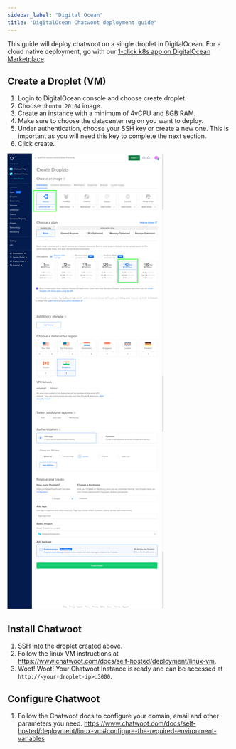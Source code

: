 ```yaml
---
sidebar_label: "Digital Ocean"
title: "DigitalOcean Chatwoot deployment guide"
---
```


This guide will deploy chatwoot on a single droplet in DigitalOcean. For a cloud native deployment, go with
our [1-click k8s app on DigitalOcean Marketplace](https://marketplace.digitalocean.com/apps/chatwoot).

## Create a Droplet (VM)

1. Login to DigitalOcean console and choose create droplet.
2. Choose `Ubuntu 20.04` image.
2. Create an instance with a minimum of 4vCPU and 8GB RAM.
3. Make sure to choose the datacenter region you want to deploy.
4. Under authentication, choose your SSH key or create a new one. This is important as you will need
   this key to complete the next section.
5. Click create.


![do-create-droplet](./images/do.png)

## Install Chatwoot

1. SSH into the droplet created above.
2. Follow the linux VM instructions at https://www.chatwoot.com/docs/self-hosted/deployment/linux-vm.
3. Woot! Woot! Your Chatwoot Instance is ready and can be accessed at `http://<your-droplet-ip>:3000`.


## Configure Chatwoot

1. Follow the Chatwoot docs to configure your domain, email and other parameters you need.
https://www.chatwoot.com/docs/self-hosted/deployment/linux-vm#configure-the-required-environment-variables
